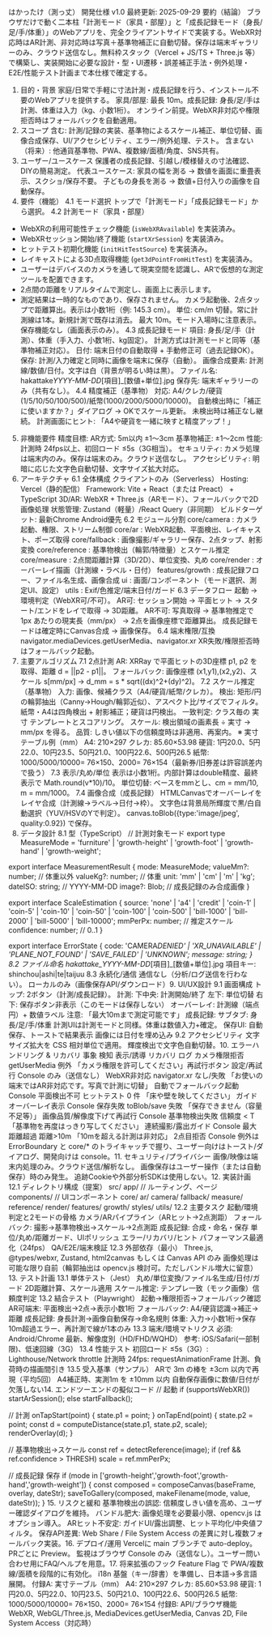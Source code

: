 はかったけ（測っ丈） 開発仕様 v1.0
最終更新: 2025-09-29
要約（結論）
ブラウザだけで動く二本柱「計測モード（家具・部屋）」と「成長記録モード（身長/足/手/体重）」のWebアプリを、完全クライアントサイドで実装する。WebXR対応時はAR計測、非対応時は写真＋基準物補正に自動切替。保存は端末ギャラリーのみ、クラウド送信なし。無料枠スタック（Vercel + JS/TS + Three.js 等）で構築し、実装開始に必要な設計・型・UI遷移・誤差補正手法・例外処理・E2E/性能テスト計画まで本仕様で確定する。

1. 目的・背景
   家庭/日常で手軽に寸法計測・成長記録を行う、インストール不要のWebアプリを提供する。
   家具/部屋: 最長 10m。成長記録: 身長/足/手は計測、体重は入力（kg、小数1桁）。
   オンライン前提。WebXR非対応や権限拒否時はフォールバックを自動適用。
2. スコープ
   含む: 計測/記録の実装、基準物によるスケール補正、単位切替、画像合成保存、UI/アクセシビリティ、エラー/例外処理、テスト。
   含まない（将来）: 他通貨基準物、PWA、複数線/面積/角度、SNS共有。
3. ユーザー/ユースケース
   保護者の成長記録、引越し/模様替えの寸法確認、DIYの簡易測定。
   代表ユースケース:
   家具の幅を測る → 数値を画面に重畳表示、スクショ/保存不要。
   子どもの身長を測る → 数値+日付入りの画像を自動保存。
4. 要件（機能）
   4.1 モード選択
   トップで「計測モード」「成長記録モード」から選択。
   4.2 計測モード（家具・部屋）

-   WebXRの利用可能性チェック機能 (`isWebXRAvailable`) を実装済み。
-   WebXRセッション開始/終了機能 (`startXrSession`) を実装済み。
-   ヒットテスト初期化機能 (`initHitTestSource`) を実装済み。
-   レイキャストによる3D点取得機能 (`get3dPointFromHitTest`) を実装済み。
-   ユーザーはデバイスのカメラを通して現実空間を認識し、ARで仮想的な測定ツールを配置できます。
-   2点間の距離をリアルタイムで測定し、画面上に表示します。
-   測定結果は一時的なものであり、保存されません。
   カメラ起動後、2点タップで距離算出。表示は小数1桁（例: 145.3 cm）。
   単位: cm/m 切替。常に計測線は1本。新規計測で既存は消去。
   最大 10m。モード入場時に注意表示。
   保存機能なし（画面表示のみ）。
   4.3 成長記録モード
   項目: 身長/足/手（計測）、体重（手入力、小数1桁、kg固定）。
   計測方式は計測モードと同等（基準物補正対応）。
   日付: 端末日付の自動取得 + 手動修正可（過去記録OK）。
   保存: 計測/入力確定と同時に画像を端末に保存（自動）。
   画像合成要素: 計測線/数値/日付。文字は白（背景が明るい時は黒）。
   ファイル名: hakattake*YYYY-MM-DD*[項目]\_[数値+単位].jpg
   保存先: 端末ギャラリーのみ（共有なし）。
   4.4 精度補正（基準物）
   対応: A4/クレカ/硬貨(1/5/10/50/100/500)/紙幣(1000/2000/5000/10000)。
   自動検出時に「補正に使いますか？」ダイアログ → OKでスケール更新。
   未検出時は補正なし継続。
   計測画面にヒント: 「A4や硬貨を一緒に映すと精度アップ！」
5. 非機能要件
   精度目標:
   AR方式: 5m以内 ±1〜3cm
   基準物補正: ±1〜2cm
   性能: 計測時 24fps以上、初回ロード ≤5s（3G相当）。
   セキュリティ: カメラ処理は端末内のみ。保存は端末のみ。クラウド送信なし。
   アクセシビリティ: 明暗に応じた文字色自動切替、文字サイズ拡大対応。
6. アーキテクチャ
   6.1 全体構成
   クライアントのみ（Serverless）
   Hosting: Vercel（静的配信）
   Framework: Vite + React（または Preact） + TypeScript
   3D/AR: WebXR + Three.js（ARモード）、フォールバックで2D画像処理
   状態管理: Zustand（軽量）/React Query（非同期）
   ビルドターゲット: 最新Chrome Android優先
   6.2 モジュール分割
   core/camera : カメラ起動、権限、ストリーム制御
   core/ar : WebXR起動、平面検出、レイキャスト、ポーズ取得
   core/fallback : 画像撮影/ギャラリー保存、2点タップ、射影変換
   core/reference : 基準物検出（輪郭/特徴量）とスケール推定
   core/measure : 2点間距離計算（3D/2D）、単位変換、丸め
   core/render : オーバーレイ描画（計測線・ラベル・日付）
   features/growth : 成長記録フロー、ファイル名生成、画像合成
   ui : 画面/コンポーネント（モード選択、測定UI、設定）
   utils : Exif/色推定/端末日付/ガード
   6.3 データフロー
   起動 → 環境判定（WebXR可/不可）。
   AR可: セッション開始 → 平面ヒット → スタート/エンドをレイで取得 → 3D距離。
   AR不可: 写真取得 → 基準物推定で 1px あたりの現実長（mm/px） → 2点を画像座標で距離算出。
   成長記録モードは確定時にCanvas合成 → 画像保存。
   6.4 端末権限/互換
   navigator.mediaDevices.getUserMedia、navigator.xr
   XR失敗/権限拒否時はフォールバック起動。
7. 主要アルゴリズム
   7.1 2点計測
   AR: XRRay で平面ヒットの3D座標 p1, p2 を取得、距離 d = ||p2 - p1||。
   フォールバック: 画像座標 (x1,y1),(x2,y2)、スケール s[mm/px] → d_mm = s * sqrt((dx)^2+(dy)^2)。
   7.2 スケール推定（基準物）
   入力: 画像、候補クラス（A4/硬貨/紙幣/クレカ）。
   検出:
   矩形/円の輪郭抽出（Canny→Hough/輪郭近似）、アスペクト比/サイズでフィルタ。
   紙幣・A4は四角検出 + 射影補正；硬貨は円検出。
   一致判定: クラス毎の 実寸 テンプレートとスコアリング。
   スケール: 検出領域の画素長 ÷ 実寸 → mm/px を得る。
   品質: しきい値以下の信頼度時は非適用、再案内。
   ※ 実寸テーブル例（mm）
   A4: 210×297
   クレカ: 85.60×53.98
   硬貨: 1円20.0、5円22.0、10円23.5、50円21.0、100円22.6、500円26.5
   紙幣: 1000/5000/10000= 76×150、2000= 76×154（最新券/旧券差は許容誤差内で扱う）
   7.3 表示/丸め/単位
   表示は小数1桁。内部計算はdouble精度、最終表示で Math.round(v*10)/10。
   単位切替: ベースをmmとし、cm = mm/10, m = mm/1000。
   7.4 画像合成（成長記録）
   HTMLCanvasでオーバーレイをレイヤ合成（計測線→ラベル→日付→枠）。
   文字色は背景局所輝度で黒/白自動選択（YUV/HSVのYで判定）。
   canvas.toBlob({type:'image/jpeg', quality:0.92}) で保存。
8. データ設計
   8.1 型（TypeScript）
   // 計測対象モード
   export type MeasureMode = 'furniture' | 'growth-height' | 'growth-foot' | 'growth-hand' | 'growth-weight';

export interface MeasurementResult {
mode: MeasureMode;
valueMm?: number; // 体重以外
valueKg?: number; // 体重
unit: 'mm' | 'cm' | 'm' | 'kg';
dateISO: string; // YYYY-MM-DD
image?: Blob; // 成長記録のみ合成画像
}

export interface ScaleEstimation {
source: 'none' | 'a4' | 'credit' | 'coin-1' | 'coin-5' | 'coin-10' | 'coin-50' | 'coin-100' | 'coin-500' | 'bill-1000' | 'bill-2000' | 'bill-5000' | 'bill-10000';
mmPerPx: number; // 推定スケール
confidence: number; // 0..1
}

export interface ErrorState {
code: 'CAMERA*DENIED' | 'XR_UNAVAILABLE' | 'PLANE_NOT_FOUND' | 'SAVE_FAILED' | 'UNKNOWN';
message: string;
}
8.2 ファイル命名
hakattake_YYYY-MM-DD*[項目]\_[数値+単位].jpg
項目キー: shinchou|ashi|te|taijuu
8.3 永続化/通信
通信なし（分析/ログ送信を行わない）。
ローカルのみ（画像保存API/ダウンロード）9. UI/UX設計
9.1 画面構成
トップ: 2ボタン（計測/成長記録）。
計測:
下中央: 計測開始/終了
左下: 単位切替
右下: 保存ボタン非表示（このモードは保存しない）
オーバーレイ: 計測線（端点円）+ 数値ラベル
注意: 「最大10mまで測定可能です」
成長記録:
サブタブ: 身長/足/手/体重
計測UIは計測モードと同様。体重は数値入力+確定。
保存UI: 自動保存、トーストで結果表示
画像には日付を埋め込み
9.2 アクセシビリティ
文字サイズ拡大を CSS 相対単位で適用。
輝度検出で文字色自動切替。10. エラーハンドリング & リカバリ
事象 検知 表示/誘導 リカバリ ログ
カメラ権限拒否 getUserMedia 例外 「カメラ権限を許可してください」再試行ボタン 設定/再試行 Console のみ（送信なし）
WebXR非対応 navigator.xr なし/失敗 「お使いの端末ではAR非対応です。写真で計測に切替」 自動でフォールバック起動 Console
平面検出不可 ヒットテスト 0 件 「床や壁を映してください」 ガイドオーバーレイ表示 Console
保存失敗 toBlob/save 失敗 「保存できません（容量不足等）」 画像品質/解像度下げて再試行 Console
基準物検出失敗 信頼度 < T 「基準物を再度はっきり写してください」 連続撮影/露出ガイド Console
最大距離超過 距離>10m 「10mを超える計測は非対応」 2点目拒否 Console
例外は ErrorBoundary と core/\* のトライキャッチで握り、ユーザー向けはトースト/ダイアログ、開発向けは console。11. セキュリティ/プライバシー
画像/映像は端末内処理のみ。クラウド送信/解析なし。
画像保存はユーザー操作（または自動保存）時のみ発生。
追跡Cookieや外部分析SDKは使用しない。12. 実装計画
12.1 ディレクトリ構成（提案）
src/
app/ // ルーティング、ページ
components/ // UIコンポーネント
core/
ar/
camera/
fallback/
measure/
reference/
render/
features/
growth/
styles/
utils/
12.2 主要タスク
起動/環境判定と2モードの骨格
カメラ/ARパイプライン（ARヒット→2点測距）
フォールバック: 撮影→基準物検出→スケール→2点測距
成長記録: 合成・命名・保存
単位/丸め/距離ガード、UIポリッシュ
エラー/リカバリ/ヒント
パフォーマンス最適化（24fps）
QA/E2E/端末検証
12.3 外部依存（最小）
Three.js, @types/webxr, Zustand, html2canvas もしくは Canvas API のみ
画像処理は可能な限り自前（輪郭抽出は opencv.js 検討可。ただしバンドル増大に留意）13. テスト計画
13.1 単体テスト（Jest）
丸め/単位変換/ファイル名生成/日付/ガード
2D距離計算、スケール適用
スケール推定: テンプレ一致（モック画像）信頼度判定
13.2 結合テスト（Playwright）
起動→権限拒否→フォールバック確認
AR可端末: 平面検出→2点→表示小数1桁
フォールバック: A4/硬貨認識→補正→距離
成長記録: 身長計測→画像自動保存→命名規則
体重: 入力→小数1桁→保存
10m超過エラー、再計測で線が1本のみ
13.3 端末/環境マトリクス
必須: Android/Chrome 最新、解像度別（HD/FHD/WQHD）
参考: iOS/Safari(一部制限)、低速回線（3G）
13.4 性能テスト
初回ロード ≤5s（3G）: Lighthouse/Network throttle
計測時 24fps: requestAnimationFrame 計測、負荷時の描画間引き
13.5 受入基準（サンプル）
ARで 3m の棒を ±3cm 以内で再現（平均5回）
A4補正時、実測1m を ±10mm 以内
自動保存画像に数値/日付が欠落しない14. エンドツーエンドの擬似コード
// 起動
if (supportsWebXR()) startArSession(); else startFallback();

// 計測
onTapStart(point) { state.p1 = point; }
onTapEnd(point) {
state.p2 = point;
const d = computeDistance(state.p1, state.p2, scale);
renderOverlay(d);
}

// 基準物検出→スケール
const ref = detectReference(image);
if (ref && ref.confidence > THRESH) scale = ref.mmPerPx;

// 成長記録 保存
if (mode in ['growth-height','growth-foot','growth-hand','growth-weight']) {
const composed = composeCanvas(baseFrame, overlay, dateStr);
saveToGallery(composed, makeFilename(mode, value, dateStr));
} 15. リスクと緩和
基準物検出の誤認: 信頼度しきい値を高め、ユーザー確認ダイアログを維持。
バンドル肥大: 画像処理を必要最小限、opencv.js はオプション導入。
ARヒット不安定: ガイドUI/露出調整、ヒット平均化/中央値フィルタ。
保存API差異: Web Share / File System Access の差異に対し複数フォールバック実装。16. デプロイ/運用
Vercelに main ブランチで auto-deploy。PRごとに Preview。
監視はブラウザ Console のみ（送信なし）。ユーザー問い合わせ用にFAQ/ヘルプを用意。17. 将来拡張のフック
Feature Flag で PWA/複数線/面積を段階的に有効化。
i18n 基盤（キー/辞書）を準備し、日本語→多言語展開。
付録A: 実寸テーブル（mm）
A4: 210×297
クレカ: 85.60×53.98
硬貨: 1円20.0、5円22.0、10円23.5、50円21.0、100円22.6、500円26.5
紙幣: 1000/5000/10000= 76×150、2000= 76×154
付録B: API/ブラウザ機能
WebXR, WebGL/Three.js, MediaDevices.getUserMedia, Canvas 2D, File System Access（対応時）
